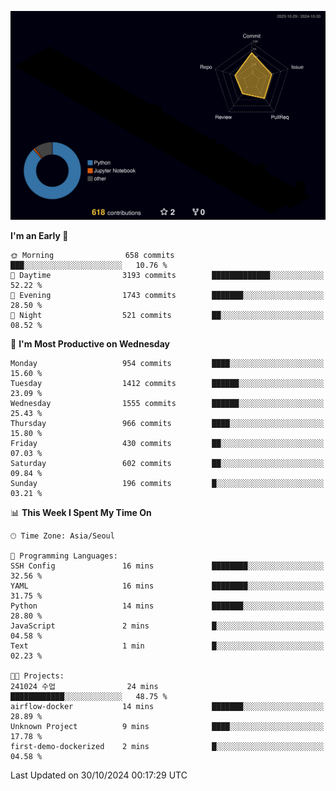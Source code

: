 <!-- ![Header](./github-header-image.png) -->

<!-- <div align="center">
  <img src="https://ziadoua.github.io/m3-Markdown-Badges/badges/FastAPI/fastapi1.svg" />&nbsp
  <img src="https://ziadoua.github.io/m3-Markdown-Badges/badges/Git/git1.svg" />&nbsp
  <img src="https://ziadoua.github.io/m3-Markdown-Badges/badges/Linux/linux2.svg" />&nbsp
  <img src="https://ziadoua.github.io/m3-Markdown-Badges/badges/PostgreSQL/postgresql3.svg" />&nbsp
  <img src="https://ziadoua.github.io/m3-Markdown-Badges/badges/Python/python3.svg" />&nbsp
</div> -->

![](./profile-3d-contrib/profile-night-rainbow.svg)

<!--START_SECTION:waka-->
**I'm an Early 🐤** 

```text
🌞 Morning                658 commits         ███░░░░░░░░░░░░░░░░░░░░░░   10.76 % 
🌆 Daytime                3193 commits        █████████████░░░░░░░░░░░░   52.22 % 
🌃 Evening                1743 commits        ███████░░░░░░░░░░░░░░░░░░   28.50 % 
🌙 Night                  521 commits         ██░░░░░░░░░░░░░░░░░░░░░░░   08.52 % 
```
📅 **I'm Most Productive on Wednesday** 

```text
Monday                   954 commits         ████░░░░░░░░░░░░░░░░░░░░░   15.60 % 
Tuesday                  1412 commits        ██████░░░░░░░░░░░░░░░░░░░   23.09 % 
Wednesday                1555 commits        ██████░░░░░░░░░░░░░░░░░░░   25.43 % 
Thursday                 966 commits         ████░░░░░░░░░░░░░░░░░░░░░   15.80 % 
Friday                   430 commits         ██░░░░░░░░░░░░░░░░░░░░░░░   07.03 % 
Saturday                 602 commits         ██░░░░░░░░░░░░░░░░░░░░░░░   09.84 % 
Sunday                   196 commits         █░░░░░░░░░░░░░░░░░░░░░░░░   03.21 % 
```


📊 **This Week I Spent My Time On** 

```text
🕑︎ Time Zone: Asia/Seoul

💬 Programming Languages: 
SSH Config               16 mins             ████████░░░░░░░░░░░░░░░░░   32.56 % 
YAML                     16 mins             ████████░░░░░░░░░░░░░░░░░   31.75 % 
Python                   14 mins             ███████░░░░░░░░░░░░░░░░░░   28.80 % 
JavaScript               2 mins              █░░░░░░░░░░░░░░░░░░░░░░░░   04.58 % 
Text                     1 min               █░░░░░░░░░░░░░░░░░░░░░░░░   02.23 % 

🐱‍💻 Projects: 
241024 수업                24 mins             ████████████░░░░░░░░░░░░░   48.75 % 
airflow-docker           14 mins             ███████░░░░░░░░░░░░░░░░░░   28.89 % 
Unknown Project          9 mins              ████░░░░░░░░░░░░░░░░░░░░░   17.78 % 
first-demo-dockerized    2 mins              █░░░░░░░░░░░░░░░░░░░░░░░░   04.58 % 
```


 Last Updated on 30/10/2024 00:17:29 UTC
<!--END_SECTION:waka-->




